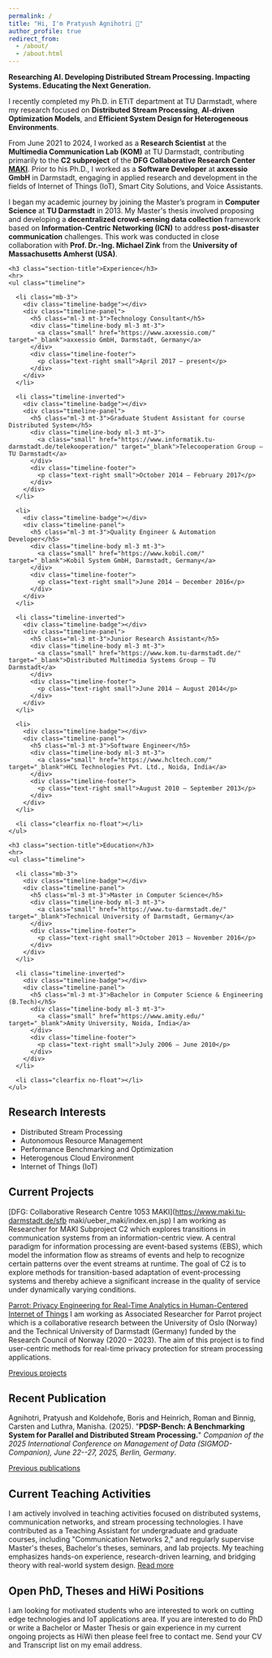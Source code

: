 ```yaml
---
permalink: /
title: "Hi, I'm Pratyush Agnihotri 🙏"
author_profile: true
redirect_from: 
  - /about/
  - /about.html
---
```


**Researching AI. Developing Distributed Stream Processing. Impacting Systems. Educating the Next Generation.**

I recently completed my Ph.D. in ETiT department at TU Darmstadt, where my research focused on **Distributed Stream Processing**, **AI-driven Optimization Models**, and **Efficient System Design for Heterogeneous Environments**.

From June 2021 to 2024, I worked as a **Research Scientist** at the **Multimedia Communication Lab (KOM)** at TU Darmstadt, contributing primarily to the **C2 subproject** of the **DFG Collaborative Research Center [MAKI](https://www.maki.tu-darmstadt.de/sfb_maki/ueber_maki/index.de.jsp)**. Prior to his Ph.D., I worked as a **Software Developer** at **axxessio GmbH** in Darmstadt, engaging in applied research and development in the fields of Internet of Things (IoT), Smart City Solutions, and Voice Assistants.

I began my academic journey by joining the Master’s program in **Computer Science** at **TU Darmstadt** in 2013. My Master's thesis involved proposing and developing a **decentralized crowd-sensing data collection** framework based on **Information-Centric Networking (ICN)** to address **post-disaster communication** challenges. This work was conducted in close collaboration with **Prof. Dr.-Ing. Michael Zink** from the **University of Massachusetts Amherst (USA)**.

<section class="project-wrapper single-col-max-width py-5 px-4 mx-auto">
  <div class="section-row">

    <h3 class="section-title">Experience</h3>
    <hr>
    <ul class="timeline">

      <li class="mb-3">
        <div class="timeline-badge"></div>
        <div class="timeline-panel">
          <h5 class="ml-3 mt-3">Technology Consultant</h5>
          <div class="timeline-body ml-3 mt-3">
            <a class="small" href="https://www.axxessio.com/" target="_blank">axxessio GmbH, Darmstadt, Germany</a>
          </div>
          <div class="timeline-footer">
            <p class="text-right small">April 2017 – present</p>
          </div>
        </div>
      </li>

      <li class="timeline-inverted">
        <div class="timeline-badge"></div>
        <div class="timeline-panel">
          <h5 class="ml-3 mt-3">Graduate Student Assistant for course Distributed System</h5>
          <div class="timeline-body ml-3 mt-3">
            <a class="small" href="https://www.informatik.tu-darmstadt.de/telekooperation/" target="_blank">Telecooperation Group – TU Darmstadt</a>
          </div>
          <div class="timeline-footer">
            <p class="text-right small">October 2014 – February 2017</p>
          </div>
        </div>
      </li>

      <li>
        <div class="timeline-badge"></div>
        <div class="timeline-panel">
          <h5 class="ml-3 mt-3">Quality Engineer & Automation Developer</h5>
          <div class="timeline-body ml-3 mt-3">
            <a class="small" href="https://www.kobil.com/" target="_blank">Kobil System GmbH, Darmstadt, Germany</a>
          </div>
          <div class="timeline-footer">
            <p class="text-right small">June 2014 – December 2016</p>
          </div>
        </div>
      </li>

      <li class="timeline-inverted">
        <div class="timeline-badge"></div>
        <div class="timeline-panel">
          <h5 class="ml-3 mt-3">Junior Research Assistant</h5>
          <div class="timeline-body ml-3 mt-3">
            <a class="small" href="https://www.kom.tu-darmstadt.de/" target="_blank">Distributed Multimedia Systems Group – TU Darmstadt</a>
          </div>
          <div class="timeline-footer">
            <p class="text-right small">June 2014 – August 2014</p>
          </div>
        </div>
      </li>

      <li>
        <div class="timeline-badge"></div>
        <div class="timeline-panel">
          <h5 class="ml-3 mt-3">Software Engineer</h5>
          <div class="timeline-body ml-3 mt-3">
            <a class="small" href="https://www.hcltech.com/" target="_blank">HCL Technologies Pvt. Ltd., Noida, India</a>
          </div>
          <div class="timeline-footer">
            <p class="text-right small">August 2010 – September 2013</p>
          </div>
        </div>
      </li>

      <li class="clearfix no-float"></li>
    </ul>

    <h3 class="section-title">Education</h3>
    <hr>
    <ul class="timeline">

      <li class="mb-3">
        <div class="timeline-badge"></div>
        <div class="timeline-panel">
          <h5 class="ml-3 mt-3">Master in Computer Science</h5>
          <div class="timeline-body ml-3 mt-3">
            <a class="small" href="https://www.tu-darmstadt.de/" target="_blank">Technical University of Darmstadt, Germany</a>
          </div>
          <div class="timeline-footer">
            <p class="text-right small">October 2013 – November 2016</p>
          </div>
        </div>
      </li>

      <li class="timeline-inverted">
        <div class="timeline-badge"></div>
        <div class="timeline-panel">
          <h5 class="ml-3 mt-3">Bachelor in Computer Science & Engineering (B.Tech)</h5>
          <div class="timeline-body ml-3 mt-3">
            <a class="small" href="https://www.amity.edu/" target="_blank">Amity University, Noida, India</a>
          </div>
          <div class="timeline-footer">
            <p class="text-right small">July 2006 – June 2010</p>
          </div>
        </div>
      </li>

      <li class="clearfix no-float"></li>
    </ul>

  </div>
</section>

<style>
.timeline {
  list-style: none;
  padding: 0;
  position: relative;
}
.timeline:before {
  content: '';
  background: #d4d9df;
  display: inline-block;
  position: absolute;
  left: 18px;
  width: 4px;
  height: 100%;
  z-index: 400;
}
.timeline > li {
  margin: 20px 0;
  padding-left: 40px;
  position: relative;
}
.timeline > li .timeline-badge {
  color: white;
  width: 20px;
  height: 20px;
  line-height: 20px;
  font-size: 1.2em;
  text-align: center;
  position: absolute;
  top: 0;
  left: 10px;
  background-color: #6c757d;
  border-radius: 50%;
  z-index: 500;
}
.timeline > li.timeline-inverted .timeline-badge {
  background-color: #007bff;
}
.timeline-panel {
  background: #f8f9fa;
  border-radius: 6px;
  padding: 15px;
  box-shadow: 0 1px 3px rgba(0,0,0,0.1);
}
.timeline-footer {
  text-align: right;
  font-size: 0.8rem;
  color: #6c757d;
}
</style>


Research Interests
------
* Distributed Stream Processing
* Autonomous Resource Management
* Performance Benchmarking and Optimization
* Heterogenous Cloud Environment
* Internet of Things (IoT)


Current Projects
-----
[DFG: Collaborative Research Centre 1053 MAKI](https://www.maki.tu-darmstadt.de/sfb
maki/ueber_maki/index.en.jsp) I am working as Researcher for MAKI Subproject C2 which explores transitions in communication systems from an information-centric view. A central paradigm for
information processing are event-based systems (EBS), which model the information flow as streams of events and help to recognize certain patterns over the event streams at runtime. The goal of C2 is to explore methods for transition-based adaptation of event-processing systems and thereby
achieve a significant increase in the quality of service under dynamically varying conditions.

[Parrot: Privacy Engineering for Real-Time Analytics in Human-Centered Internet of Things](https://www.maki.tu-darmstadt.de/sfbmaki/ueber_maki/index.en.jsp) I am working as Associated Researcher for Parrot project which is a collaborative research between the University of Oslo (Norway) and the Technical University of Darmstadt (Germany) funded by the Research Council of Norway (2020 – 2023). The aim of this project is to find user-centric methods for real-time privacy protection for stream processing applications.

[Previous projects](https://pratyushagnihotri.github.io/projects/)


Recent Publication
-----

Agnihotri, Pratyush and Koldehofe, Boris and Heinrich, Roman and Binnig, Carsten and Luthra, Manisha. (2025). &quot;**PDSP-Bench: A Benchmarking System for Parallel and Distributed Stream Processing.**&quot; <i>Companion of the 2025 International Conference on Management of Data (SIGMOD-Companion), June 22--27, 2025, Berlin, Germany</i>.

[Previous publications](https://pratyushagnihotri.github.io/publications/)


Current Teaching Activities
-----

I am actively involved in teaching activities focused on distributed systems, communication networks, and stream processing technologies. I have contributed as a Teaching Assistant for undergraduate and graduate courses, including "Communication Networks 2," and regularly supervise Master's theses, Bachelor's theses, seminars, and lab projects. My teaching emphasizes hands-on experience, research-driven learning, and bridging theory with real-world system design. [Read more](https://pratyushagnihotri.github.io/teaching/)


Open PhD, Theses and HiWi Positions
-----
I am looking for motivated students who are interested to work on cutting edge technologies and IoT applications area. If you are interested to do PhD or write a Bachelor or Master Thesis or gain experience in my current ongoing projects as HiWi then please feel free to contact me. Send your CV and Transcript list on my email address. 
